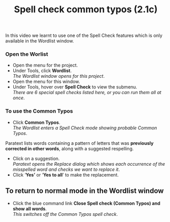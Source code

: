 ﻿---
title: Spell check common typos (2.1c)
---
In this video we learnt to use one of the Spell Check features which is only available in the Wordlist window.

### Open the Worlist

-   Open the menu for the project.
-   Under Tools, click **Wordlist**.  
    *The Wordlist window opens for this project*.
-   Open the menu for this window.
-   Under Tools, hover over **Spell Check** to view the submenu.  
    *There are 6 special spell checks listed here, or you can run them all at once*.
### To use the Common Typos

-   Click **Common Typos**.  
    *The Wordlist enters a Spell Check mode showing probable Common Typos*.

Paratext lists words containing a pattern of letters that was **previously corrected in other words**, along with a suggested respelling.

-   Click on a suggestion.  
    *Paratext opens the Replace dialog which shows each occurrence of the misspelled word and checks we want to replace it*.
-   Click ‘**Yes’** or ‘**Yes to all**’ to make the replacement.

## To return to normal mode in the Wordlist window

-   Click the blue command link
    **Close Spell check (Common Typos) and show all words**.  
    *This switches off the Common Typos spell check*.

